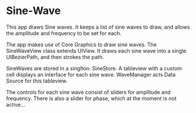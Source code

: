 # Sine-Wave

This app draws Sine waves. It keeps a list of sine waves to draw, and allows the amplitude and frequency to be set for each. 

The app makes use of Core Graphics to draw sine waves. The SineWaveView class extends UIView. It draws each sine wave into a
single UIBezierPath, and then strokes the path. 

SineWaves are stored in a singlton: SineStore. A tableview with a custom cell displays an interface for each sine wave. 
WaveManager acts Data Source for this tableview. 

The controls for each sine wave consist of sliders for amplitude and frequency. There is also a slider for phase, which at the moment is not active...
